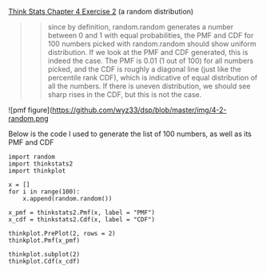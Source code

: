 [Think Stats Chapter 4 Exercise 2](http://greenteapress.com/thinkstats2/html/thinkstats2005.html#toc41) (a random distribution)

>> since by definition, random.random generates a number between 0 and 1 with equal probabilities, the PMF and CDF for 100 numbers picked with random.random should show uniform distribution.
If we look at the PMF and CDF generated, this is indeed the case. The PMF is 0.01 (1 out of 100) for all numbers picked, and the CDF is roughly a diagonal line (just like the percentile rank CDF), which is indicative of equal distribution of all the numbers.
If there is uneven distribution, we should see sharp rises in the CDF, but this is not the case.

![pmf figure](https://github.com/wyz33/dsp/blob/master/img/4-2-random.png

Below is the code I used to generate the list of 100 numbers, as well as its PMF and CDF
```
import random
import thinkstats2
import thinkplot

x = []
for i in range(100):
    x.append(random.random())
    
x_pmf = thinkstats2.Pmf(x, label = "PMF")
x_cdf = thinkstats2.Cdf(x, label = "CDF")

thinkplot.PrePlot(2, rows = 2)
thinkplot.Pmf(x_pmf)

thinkplot.subplot(2)
thinkplot.Cdf(x_cdf)
```
